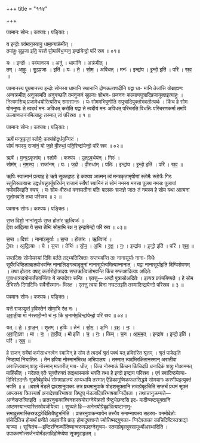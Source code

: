 +++
title = "११४"

+++


पवमानः सोमः। कश्यपः। पङ्क्तिः।

य इन्दोः॒ पव॑मान॒स्यानु॒ धामा॒न्यक्र॑मीत् ।  
तमा॑हुः सुप्र॒जा इति॒ यस्ते॑ सो॒मावि॑ध॒न्मन॒ इन्द्रा॑येन्दो॒ परि॑ स्रव ॥ ०१॥

यः । इन्दोः॑ । पव॑मानस्य । अनु॑ । धामा॑नि । अक्र॑मीत् ।  
तम् । आ॒हुः॒ । सु॒ऽप्र॒जाः । इति॑ । यः । ते॒ । सो॒म॒ । अवि॑धत् । मनः॑ । इन्द्रा॑य । इ॒न्दो॒ इति॑ । परि॑ । स्र॒व॒ ॥

पवमानस्य पूयमानस्य इन्दोः सोमस्य धामानि स्थानानि द्रोणकलशादीनि यद्वा धा- मानि तेजांसि योब्राह्मणः अन्वक्रमीत् अनुक्रामति अनुगच्छति तमनुजनं सुप्रजाः शोभन- प्रजननः कल्याणपुत्रादिप्रजायुक्तइत्याहुः । नित्यमसिच् प्रजामेधयोरित्यसिच् समासान्तः । यः सोममभिषुणोति सपुत्रादियुक्तोभवतीत्यर्थः । किंच हे सोम योमनुष्यः ते त्वदर्थं मनः अविधत् करोति यद्वा ते त्वदीयं मनः अविधत् परिचरति विधतिः परिचरणकर्मा तमपि कल्याणजननमित्याहुः तस्मात् त्वं परिस्रव ॥ १ ॥

पवमानः सोमः। कश्यपः। पङ्क्तिः।

ऋषे॑ मन्त्र॒कृतां॒ स्तोमैः॒ कश्य॑पोद्व॒र्धय॒न्गिरः॑ ।  
सोमं॑ नमस्य॒ राजा॑नं॒ यो ज॒ज्ञे वी॒रुधां॒ पति॒रिन्द्रा॑येन्दो॒ परि॑ स्रव ॥ ०२॥

ऋषे॑ । म॒न्त्र॒ऽकृता॑म् । स्तोमैः॑ । कश्य॑प । उ॒त्ऽव॒र्धय॑न् । गिरः॑ ।  
सोम॑म् । न॒म॒स्य॒ । राजा॑नम् । यः । ज॒ज्ञे । वी॒रुधा॑म् । पतिः॑ । इन्द्रा॑य । इ॒न्दो॒ इति॑ । परि॑ । स्र॒व॒ ॥

ऋषिः स्वात्मानं प्रत्याह हे ऋषे सूक्तद्रष्टः हे कश्यप आत्मन् त्वं मन्त्रकृतामृषीणां स्तोमैः स्तोत्रैः गिरः स्तुतिरूपावाचः उद्वर्धयन्नुपर्युपरिर्धन् राजानं सर्वेषां स्वामिनं तं सोमं नमस्य मनसा पूजय नमसः पूजायां नमोवरिवइति क्यच् । यः सोमः वीरुधां वनस्पतीनां पतिः पालकः सजज्ञे जातः तं नमस्य हे सोम यथा आत्मना सुतोभवसि तथा परिस्रव ॥ २ ॥

पवमानः सोमः। कश्यपः। पङ्क्तिः।

स॒प्त दिशो॒ नाना॑सूर्याः स॒प्त होता॑र ऋ॒त्विजः॑ ।  
दे॒वा आ॑दि॒त्या ये स॒प्त तेभिः॑ सोमा॒भि र॑क्ष न॒ इन्द्रा॑येन्दो॒ परि॑ स्रव ॥ ०३॥

स॒प्त । दिशः॑ । नाना॑ऽसूर्याः । स॒प्त । होता॑रः । ऋ॒त्विजः॑ ।  
दे॒वाः । आ॒दि॒त्याः । ये । स॒प्त । तेभिः॑ । सो॒म॒ । अ॒भि । र॒क्ष॒ । नः॒ । इन्द्रा॑य । इ॒न्दो॒ इति॑ । परि॑ । स्र॒व॒ ॥

सप्तदिशः सोमोयस्यां दिशि वर्तते तद्भ्यतिरिक्ताः सप्तभवन्ति ताः नानासूर्याः नाना- विधैः सूर्यैरधिष्ठिताऋतवोभवन्ति नानालिङ्गत्वादृतूनां नानासूर्यत्वमित्याम्नानात् । यद्वा नानासूर्याइति दिग्विशेषणम् । तथा होतारः वषट् कर्तारोहोत्रादयः सप्तऋत्विजोभवन्ति किंच सप्तआदित्याः अदितेः पुत्राधात्रादयोमार्तंडवर्जिताः ये सप्तदेवाः सन्ति । एतत्तु— अष्टौ पुत्रासोअदितेः । इत्यत्र प्रपंचयिष्यते । हे सोम तेभिस्तैः दिगादिभिः सर्वैर्नोस्मान- भिरक्ष । एतत्तु त्वया विना नघटतइति तस्मादिन्द्रायेन्दो परिस्रव ॥ ३ ॥

पवमानः सोमः। कश्यपः। पङ्क्तिः।

यत्ते॑ राजञ्छृ॒तं ह॒विस्तेन॑ सोमा॒भि र॑क्ष नः ।  
अ॒रा॒ती॒वा मा न॑स्तारी॒न्मो च॑ नः॒ किं च॒नाम॑म॒दिन्द्रा॑येन्दो॒ परि॑ स्रव ॥ ०४॥

यत् । ते॒ । रा॒ज॒न् । शृ॒तम् । ह॒विः । तेन॑ । सो॒म॒ । अ॒भि । र॒क्ष॒ । नः॒ ।  
अ॒रा॒ति॒ऽवा । मा । नः॒ । ता॒री॒त् । मो इति॑ । च॒ । नः॒ । किम् । च॒न । आ॒म॒म॒त् । इन्द्रा॑य । इ॒न्दो॒ इति॑ । परि॑ । स्र॒व॒ ॥

हे राजन् सर्वेषां कर्मसाधनत्वेन स्वामिन् हे सोम ते त्वदर्थं श्रृतं पक्वं यत् हविरस्ति श्रृतम् । श्रृतं पाकेइति निष्ठायां निघातितः । तेन हविषा नोस्मानभिरक्ष अभिपालय । तस्मात् त्वदभिरक्षितानस्मान् अरातीवा अरातित्ववान् शत्रुः नोस्मान् मातारीत् माव- धीत् । किंच नोस्माकं किंचन किंचिदपि धनादिकं शत्रुः मोआममत् माहिंसीत् । यदेतत् एतैः सूक्तैरुक्तं तद्यथास्माकं भवति तथा हे इन्दो इन्द्राय परिस्रव । एवं स्वादिष्ठयेत्या- दिभिरेतदन्तैः सूक्तैर्बहुविधं सोममाहात्म्यं अभ्यधायि तस्मात् ऎहिकामुष्मिकफलसिद्धये सोमयागः करणीयइत्युक्तं भवति ॥ ४ ॥दशमे मंडले द्वादशानुवाकाः तत्र प्रथमानुवाके षोडशसूक्तानि तत्राग्रेबृहन्निति सप्तर्चं प्रथमं सूक्तं आप्त्यस्य त्रितस्यार्षं अनादेशपरिभाषया त्रिष्टुप् मंडलादिपरिभाषयाग्निर्देवता । तथाचानुक्रम्यते—अग्नेसप्तत्रितइति । प्रातरनुवाकाश्विनशस्त्रयोराग्नेयेक्रतौ त्रैष्टुभेछन्दसि इद- मादीन्यष्टसूक्तानि अष्टमस्यान्त्यास्तिस्रोवर्जयित्वा । सूत्र्यते हि—अनेनयोग्रेबृहन्नित्यष्टानामु- त्तमादुत्तमास्तिस्रउद्धरेदितित्रैष्टुभमिति । प्रातरनुवाकन्यायेन तस्यैव समाम्नायस्य सहस्रा- वममोदेतोः शंसेदितिच होमार्थं प्रणीते आहवनीये प्राक् होमादुपशान्ते ज्योतिष्मद्गुणका- ग्निदेवताका काचिदिष्टिस्तत्राद्या याज्या । सूत्रितंच—इष्टिरग्निर्ज्योतिष्मान्वरुणउदग्नेशुचय- स्तवाग्रेबृहन्नुषसामूर्ध्वोअस्थादिति । उपाकरणोत्सर्जनयोर्मंडलादिहोमेप्येषा सूत्रमुदाहृतम् ।